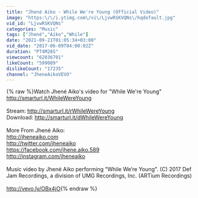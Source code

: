 ```yaml
---
title: "Jhené Aiko - While We're Young (Official Video)"
image: "https:\/\/i.ytimg.com\/vi\/LjvwRSKVQNs\/hqdefault.jpg"
vid_id: "LjvwRSKVQNs"
categories: "Music"
tags: ["Jhené","Aiko","While"]
date: "2021-09-21T01:05:34+03:00"
vid_date: "2017-06-09T04:00:02Z"
duration: "PT4M28S"
viewcount: "62036701"
likeCount: "599089"
dislikeCount: "17235"
channel: "JheneAikoVEVO"
---
```

{% raw %}Watch Jhené  Aiko's video for &quot;While We're Young&quot; <a rel="nofollow" target="blank" href="http://smarturl.it/WhileWereYoung">http://smarturl.it/WhileWereYoung</a><br /><br />Stream: <a rel="nofollow" target="blank" href="http://smarturl.it/rWhileWereYoung">http://smarturl.it/rWhileWereYoung</a><br />Download: <a rel="nofollow" target="blank" href="http://smarturl.it/dWhileWereYoung">http://smarturl.it/dWhileWereYoung</a><br /><br />More From Jhené Aiko:<br /><a rel="nofollow" target="blank" href="http://jheneaiko.com">http://jheneaiko.com</a><br /><a rel="nofollow" target="blank" href="http://twitter.com/jheneaiko">http://twitter.com/jheneaiko</a><br /><a rel="nofollow" target="blank" href="https://facebook.com/jhene.aiko.589">https://facebook.com/jhene.aiko.589</a><br /><a rel="nofollow" target="blank" href="http://instagram.com/jheneaiko">http://instagram.com/jheneaiko</a><br /><br />Music video by Jhené Aiko performing “While We’re Young&quot;. (C) 2017 Def Jam Recordings, a division of UMG Recordings, Inc. (ARTium Recordings)<br /><br /><a rel="nofollow" target="blank" href="http://vevo.ly/OBx4jO">http://vevo.ly/OBx4jO</a>{% endraw %}
